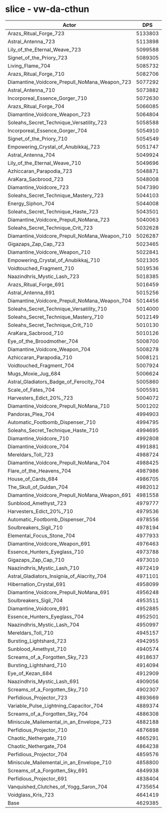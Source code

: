 # slice - vw-da-cthun
| Actor | DPS | Increase |
|---|:---:|:---:|
|Arazs_Ritual_Forge_723|5133803|10.90%|
|Astral_Antenna_723|5113898|10.47%|
|Lily_of_the_Eternal_Weave_723|5099588|10.16%|
|Signet_of_the_Priory_723|5089305|9.93%|
|Living_Flame_704|5085732|9.86%|
|Arazs_Ritual_Forge_710|5082706|9.79%|
|Diamantine_Voidcore_Prepull_NoMana_Weapon_723|5077292|9.68%|
|Astral_Antenna_710|5073882|9.60%|
|Incorporeal_Essence_Gorger_710|5072630|9.57%|
|Arazs_Ritual_Forge_704|5066085|9.43%|
|Diamantine_Voidcore_Weapon_723|5064804|9.41%|
|Soleahs_Secret_Technique_Versatility_723|5058588|9.27%|
|Incorporeal_Essence_Gorger_704|5054910|9.19%|
|Signet_of_the_Priory_710|5054549|9.18%|
|Empowering_Crystal_of_Anubikkaj_723|5051747|9.12%|
|Astral_Antenna_704|5049924|9.08%|
|Lily_of_the_Eternal_Weave_710|5049696|9.08%|
|Azhiccaran_Parapodia_723|5048871|9.06%|
|AraKara_Sacbrood_723|5048008|9.04%|
|Diamantine_Voidcore_723|5047390|9.03%|
|Soleahs_Secret_Technique_Mastery_723|5044103|8.96%|
|Energy_Siphon_704|5044008|8.96%|
|Soleahs_Secret_Technique_Haste_723|5043501|8.95%|
|Diamantine_Voidcore_Prepull_NoMana_723|5040063|8.87%|
|Soleahs_Secret_Technique_Crit_723|5032628|8.71%|
|Diamantine_Voidcore_Prepull_NoMana_Weapon_710|5026287|8.57%|
|Gigazaps_Zap_Cap_723|5023465|8.51%|
|Diamantine_Voidcore_Weapon_710|5022841|8.50%|
|Empowering_Crystal_of_Anubikkaj_710|5021305|8.47%|
|Voidtouched_Fragment_710|5019536|8.43%|
|Naazindhris_Mystic_Lash_723|5018385|8.40%|
|Arazs_Ritual_Forge_691|5016459|8.36%|
|Astral_Antenna_691|5015256|8.34%|
|Diamantine_Voidcore_Prepull_NoMana_Weapon_704|5014456|8.32%|
|Soleahs_Secret_Technique_Versatility_710|5014000|8.31%|
|Soleahs_Secret_Technique_Mastery_710|5012149|8.27%|
|Soleahs_Secret_Technique_Crit_710|5010130|8.22%|
|AraKara_Sacbrood_710|5010126|8.22%|
|Eye_of_the_Broodmother_704|5008700|8.19%|
|Diamantine_Voidcore_Weapon_704|5008278|8.18%|
|Azhiccaran_Parapodia_710|5008121|8.18%|
|Voidtouched_Fragment_704|5007924|8.18%|
|Mugs_Moxie_Jug_684|5006624|8.15%|
|Astral_Gladiators_Badge_of_Ferocity_704|5005860|8.13%|
|Scale_of_Fates_704|5005591|8.13%|
|Harvesters_Edict_20%_723|5004072|8.09%|
|Diamantine_Voidcore_Prepull_NoMana_710|5001202|8.03%|
|Pandoras_Plea_704|4994903|7.90%|
|Automatic_Footbomb_Dispenser_710|4994795|7.89%|
|Soleahs_Secret_Technique_Haste_710|4994695|7.89%|
|Diamantine_Voidcore_710|4992808|7.85%|
|Diamantine_Voidcore_704|4991881|7.83%|
|Mereldars_Toll_723|4988724|7.76%|
|Diamantine_Voidcore_Prepull_NoMana_704|4988425|7.76%|
|Flare_of_the_Heavens_704|4987986|7.75%|
|House_of_Cards_684|4986705|7.72%|
|The_Skull_of_Guldan_704|4982012|7.62%|
|Diamantine_Voidcore_Prepull_NoMana_Weapon_691|4981558|7.61%|
|Sunblood_Amethyst_723|4979777|7.57%|
|Harvesters_Edict_20%_710|4979536|7.56%|
|Automatic_Footbomb_Dispenser_704|4978556|7.54%|
|Soulbreakers_Sigil_710|4978194|7.53%|
|Elemental_Focus_Stone_704|4977933|7.53%|
|Diamantine_Voidcore_Weapon_691|4976463|7.50%|
|Essence_Hunters_Eyeglass_710|4973788|7.44%|
|Gigazaps_Zap_Cap_710|4973010|7.42%|
|Naazindhris_Mystic_Lash_710|4972419|7.41%|
|Astral_Gladiators_Insignia_of_Alacrity_704|4971101|7.38%|
|Hibernation_Crystal_691|4958099|7.10%|
|Diamantine_Voidcore_Prepull_NoMana_691|4956248|7.06%|
|Soulbreakers_Sigil_704|4953511|7.00%|
|Diamantine_Voidcore_691|4952885|6.99%|
|Essence_Hunters_Eyeglass_704|4952501|6.98%|
|Naazindhris_Mystic_Lash_704|4950997|6.95%|
|Mereldars_Toll_710|4945157|6.82%|
|Bursting_Lightshard_723|4942955|6.77%|
|Sunblood_Amethyst_710|4940574|6.72%|
|Screams_of_a_Forgotten_Sky_723|4918637|6.25%|
|Bursting_Lightshard_710|4914094|6.15%|
|Eye_of_Kezan_684|4912909|6.12%|
|Naazindhris_Mystic_Lash_691|4909056|6.04%|
|Screams_of_a_Forgotten_Sky_710|4902307|5.90%|
|Perfidious_Projector_723|4893669|5.71%|
|Variable_Pulse_Lightning_Capacitor_704|4889374|5.62%|
|Screams_of_a_Forgotten_Sky_704|4886308|5.55%|
|Miniscule_Mailemental_in_an_Envelope_723|4882188|5.46%|
|Perfidious_Projector_710|4876898|5.35%|
|Chaotic_Nethergate_710|4865291|5.10%|
|Chaotic_Nethergate_704|4864238|5.07%|
|Perfidious_Projector_704|4859576|4.97%|
|Miniscule_Mailemental_in_an_Envelope_710|4858800|4.96%|
|Screams_of_a_Forgotten_Sky_691|4849938|4.76%|
|Perfidious_Projector_691|4838404|4.52%|
|Vanquished_Clutches_of_Yogg_Saron_704|4735654|2.30%|
|Voidglass_Kris_723|4641419|0.26%|
|Base|4629385|0.00%|
